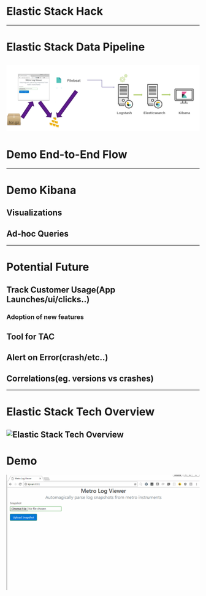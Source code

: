 # Elastic Stack Hack
---
# Elastic Stack Data Pipeline
![something](Overview.png)
---
# Demo End-to-End Flow
---
# Demo Kibana
## Visualizations
## Ad-hoc Queries
---
# Potential Future
## Track Customer Usage(App Launches/ui/clicks..)
### Adoption of new features
## Tool for TAC
## Alert on Error(crash/etc..)
## Correlations(eg. versions vs crashes)
---
# Elastic Stack Tech Overview
![Elastic Stack Tech Overview](https://www.safaribooksonline.com/library/view/learning-kibana-50/9781786463005/graphics/image_01_002.jpg)
---
# Demo
![Demo](demo.gif)